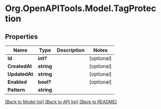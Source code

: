 # Org.OpenAPITools.Model.TagProtection

## Properties

Name | Type | Description | Notes
------------ | ------------- | ------------- | -------------
**Id** | **int?** |  | [optional] 
**CreatedAt** | **string** |  | [optional] 
**UpdatedAt** | **string** |  | [optional] 
**Enabled** | **bool?** |  | [optional] 
**Pattern** | **string** |  | 

[[Back to Model list]](../README.md#documentation-for-models) [[Back to API list]](../README.md#documentation-for-api-endpoints) [[Back to README]](../README.md)

